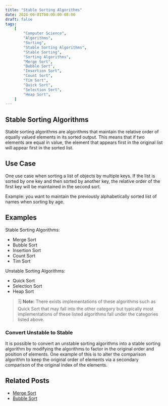 ```yaml
---
title: "Stable Sorting Algorithms"
date: 2024-06-01T00:00:00-08:00
draft: false
tags:
    [
        "Computer Science",
        "Algorithms",
        "Sorting",
        "Stable Sorting Algorithms",
        "Stable Sorting",
        "Sorting Algorithms",
        "Merge Sort",
        "Bubble Sort",
        "Insertion Sort",
        "Count Sort",
        "Tim Sort",
        "Quick Sort",
        "Selection Sort",
        "Heap Sort",
    ]
---
```


## Stable Sorting Algorithms

Stable sorting algorithms are algorithms that maintain the relative order of equally valued elements in its sorted output. This means that if two elements are equal in value, the element that appears first in the original list will appear first in the sorted list.

## Use Case

One use case when sorting a list of objects by multiple keys. If the list is sorted by one key and then sorted by another key, the relative order of the first key will be maintained in the second sort.

Example: you want to maintain the previously alphabetically sorted list of names when sorting by age.

## Examples

Stable Sorting Algorithms:

-   Merge Sort
-   Bubble Sort
-   Insertion Sort
-   Count Sort
-   Tim Sort

Unstable Sorting Algorithms:

-   Quick Sort
-   Selection Sort
-   Heap Sort

> 🗒️ **Note:** There exists implementations of these algorithms such as Quick Sort that may fall into the other category but typically most implementations of these listed algorithms fall under the categories listed above.

### Convert Unstable to Stable

It is possible to convert an unstable sorting algorithms into a stable sorting algorithm by modifying the algorithms to factor in the original order and position of elements. One example of this is to alter the comparison algorithm to keep the original order of elements via a secondary comparison of the original index of the elements.

## Related Posts

-   [Merge Sort](/notes/posts/merge-sort)
-   [Bubble Sort](/notes/posts/bubble-sort)
